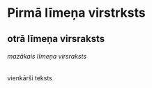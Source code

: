 # Pirmā līmeņa virstrksts 
## otrā līmeņa virsraksts
###### mazākais līmeņa virsraksts

vienkārši teksts
